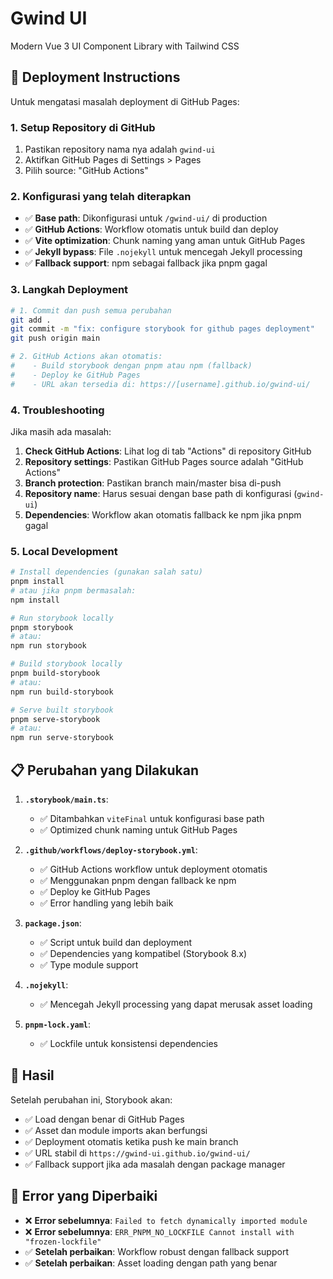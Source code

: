 # Gwind UI

Modern Vue 3 UI Component Library with Tailwind CSS

## 🚀 Deployment Instructions

Untuk mengatasi masalah deployment di GitHub Pages:

### 1. Setup Repository di GitHub

1. Pastikan repository nama nya adalah `gwind-ui`
2. Aktifkan GitHub Pages di Settings > Pages
3. Pilih source: "GitHub Actions"

### 2. Konfigurasi yang telah diterapkan

- ✅ **Base path**: Dikonfigurasi untuk `/gwind-ui/` di production
- ✅ **GitHub Actions**: Workflow otomatis untuk build dan deploy
- ✅ **Vite optimization**: Chunk naming yang aman untuk GitHub Pages
- ✅ **Jekyll bypass**: File `.nojekyll` untuk mencegah Jekyll processing
- ✅ **Fallback support**: npm sebagai fallback jika pnpm gagal

### 3. Langkah Deployment

```bash
# 1. Commit dan push semua perubahan
git add .
git commit -m "fix: configure storybook for github pages deployment"
git push origin main

# 2. GitHub Actions akan otomatis:
#    - Build storybook dengan pnpm atau npm (fallback)
#    - Deploy ke GitHub Pages
#    - URL akan tersedia di: https://[username].github.io/gwind-ui/
```

### 4. Troubleshooting

Jika masih ada masalah:

1. **Check GitHub Actions**: Lihat log di tab "Actions" di repository GitHub
2. **Repository settings**: Pastikan GitHub Pages source adalah "GitHub Actions"
3. **Branch protection**: Pastikan branch main/master bisa di-push
4. **Repository name**: Harus sesuai dengan base path di konfigurasi (`gwind-ui`)
5. **Dependencies**: Workflow akan otomatis fallback ke npm jika pnpm gagal

### 5. Local Development

```bash
# Install dependencies (gunakan salah satu)
pnpm install
# atau jika pnpm bermasalah:
npm install

# Run storybook locally
pnpm storybook
# atau:
npm run storybook

# Build storybook locally
pnpm build-storybook
# atau:
npm run build-storybook

# Serve built storybook
pnpm serve-storybook
# atau:
npm run serve-storybook
```

## 📋 Perubahan yang Dilakukan

1. **`.storybook/main.ts`**:
    - ✅ Ditambahkan `viteFinal` untuk konfigurasi base path
    - ✅ Optimized chunk naming untuk GitHub Pages

2. **`.github/workflows/deploy-storybook.yml`**:
    - ✅ GitHub Actions workflow untuk deployment otomatis
    - ✅ Menggunakan pnpm dengan fallback ke npm
    - ✅ Deploy ke GitHub Pages
    - ✅ Error handling yang lebih baik

3. **`package.json`**:
    - ✅ Script untuk build dan deployment
    - ✅ Dependencies yang kompatibel (Storybook 8.x)
    - ✅ Type module support

4. **`.nojekyll`**:
    - ✅ Mencegah Jekyll processing yang dapat merusak asset loading

5. **`pnpm-lock.yaml`**:
    - ✅ Lockfile untuk konsistensi dependencies

## 🎯 Hasil

Setelah perubahan ini, Storybook akan:

- ✅ Load dengan benar di GitHub Pages
- ✅ Asset dan module imports akan berfungsi
- ✅ Deployment otomatis ketika push ke main branch
- ✅ URL stabil di `https://gwind-ui.github.io/gwind-ui/`
- ✅ Fallback support jika ada masalah dengan package manager

## 🔧 Error yang Diperbaiki

- ❌ **Error sebelumnya**: `Failed to fetch dynamically imported module`
- ❌ **Error sebelumnya**: `ERR_PNPM_NO_LOCKFILE Cannot install with "frozen-lockfile"`
- ✅ **Setelah perbaikan**: Workflow robust dengan fallback support
- ✅ **Setelah perbaikan**: Asset loading dengan path yang benar
